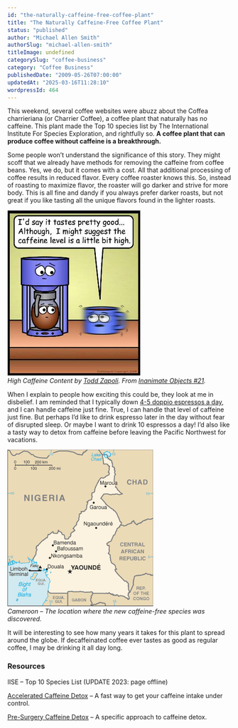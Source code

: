 ```yaml
---
id: "the-naturally-caffeine-free-coffee-plant"
title: "The Naturally Caffeine-Free Coffee Plant"
status: "published"
author: "Michael Allen Smith"
authorSlug: "michael-allen-smith"
titleImage: undefined
categorySlug: "coffee-business"
category: "Coffee Business"
publishedDate: "2009-05-26T07:00:00"
updatedAt: "2025-03-16T11:28:10"
wordpressId: 464
---
```


This weekend, several coffee websites were abuzz about the Coffea charrieriana (or Charrier Coffee), a coffee plant that naturally has no caffeine. This plant made the Top 10 species list by The International Institute For Species Exploration, and rightfully so. **A coffee plant that can produce coffee without caffeine is a breakthrough.**

Some people won’t understand the significance of this story. They might scoff that we already have methods for removing the caffeine from coffee beans. Yes, we do, but it comes with a cost. All that additional processing of coffee results in reduced flavor. Every coffee roaster knows this. So, instead of roasting to maximize flavor, the roaster will go darker and strive for more body. This is all fine and dandy if you always prefer darker roasts, but not great if you like tasting all the unique flavors found in the lighter roasts.

![High Caffeine Content ](comic-high-caffeine1.jpg)  
*High Caffeine Content by [Todd Zapoli](http://ineedcoffee.com/by/todd-zapoli/). From [Inanimate Objects #21](http://ineedcoffee.com/inanimate-objects-comics-21/).*

When I explain to people how exciting this could be, they look at me in disbelief. I am reminded that I typically down [4-5 doppio espressos a day](http://ineedcoffee.com/caffeine-consumption-by-coffee-fanatics/), and I can handle caffeine just fine. True, I can handle that level of caffeine just fine. But perhaps I’d like to drink espresso later in the day without fear of disrupted sleep. Or maybe I want to drink 10 espressos a day! I’d also like a tasty way to detox from caffeine before leaving the Pacific Northwest for vacations.

![Cameroon map](cameroon-map.gif)  
*Cameroon – The location where the new caffeine-free species was discovered.*

It will be interesting to see how many years it takes for this plant to spread around the globe. If decaffeinated coffee ever tastes as good as regular coffee, I may be drinking it all day long.

### Resources

IISE – Top 10 Species List (UPDATE 2023: page offline)

[Accelerated Caffeine Detox](http://ineedcoffee.com/accelerated-caffeine-detox/) – A fast way to get your caffeine intake under control.

[Pre-Surgery Caffeine Detox](http://ineedcoffee.com/pre-surgery-caffeine-detox/) – A specific approach to caffeine detox.